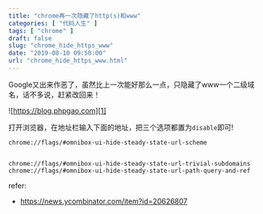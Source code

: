 ```yaml
---
title: "chrome再一次隐藏了http(s)和www"
categories: [ "代码人生" ]
tags: [ "chrome" ]
draft: false
slug: "chrome_hide_https_www"
date: "2019-08-10 09:50:00"
url: "chrome_hide_https_www.html"
---
```


Google又出来作恶了，虽然比上一次能好那么一点，只隐藏了www一个二级域名，话不多说，赶紧改回来！


![https://blog.phpgao.com][1]

<!--more-->


打开浏览器，在地址栏输入下面的地址，把三个选项都置为`disable`即可!

```
chrome://flags/#omnibox-ui-hide-steady-state-url-scheme


chrome://flags/#omnibox-ui-hide-steady-state-url-trivial-subdomains
chrome://flags/#omnibox-ui-hide-steady-state-url-path-query-and-ref
```


refer:

 - https://news.ycombinator.com/item?id=20626807


  [1]: https://blog.phpgao.com/usr/uploads/2019/08/751830664.png